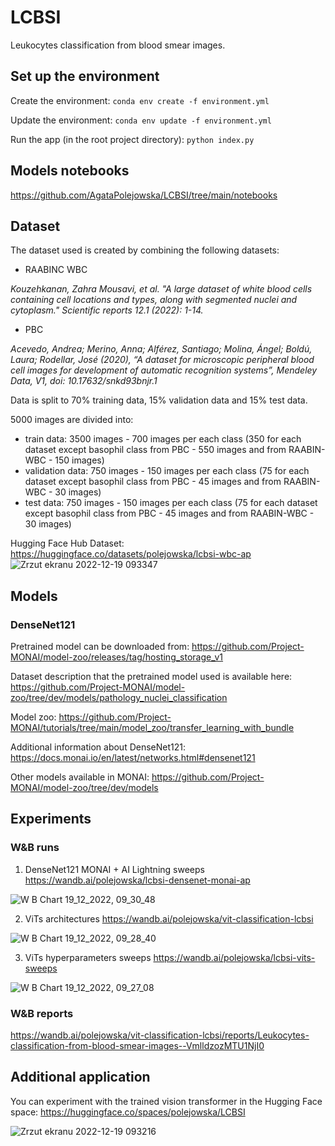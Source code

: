 # LCBSI
Leukocytes classification from blood smear images.


## Set up the environment

Create the environment:
`conda env create -f environment.yml`

Update the environment:
`conda env update -f environment.yml`

Run the app (in the root project directory):
`python index.py`

## Models notebooks
https://github.com/AgataPolejowska/LCBSI/tree/main/notebooks


## Dataset

The dataset used is created by combining the following datasets:
- RAABINC WBC

_Kouzehkanan, Zahra Mousavi, et al. "A large dataset of white blood cells containing cell locations and types, along with segmented nuclei and cytoplasm." Scientific reports 12.1 (2022): 1-14._
- PBC 

_Acevedo, Andrea; Merino, Anna; Alférez, Santiago; Molina, Ángel; Boldú,
Laura; Rodellar, José (2020), “A dataset for microscopic peripheral blood cell images for development of automatic recognition systems”, Mendeley Data, V1, doi: 10.17632/snkd93bnjr.1_

Data is split to 70% training data, 15% validation data and 15% test data.

5000 images are divided into:

- train data: 3500 images - 700 images per each class (350 for each dataset except basophil class from PBC - 550 images and from RAABIN-WBC - 150 images)
- validation data: 750 images - 150 images per each class (75 for each dataset except basophil class from PBC - 45 images and from RAABIN-WBC - 30 images)
- test data: 750 images - 150 images per each class (75 for each dataset except basophil class from PBC - 45 images and from RAABIN-WBC - 30 images)

Hugging Face Hub Dataset: https://huggingface.co/datasets/polejowska/lcbsi-wbc-ap
![Zrzut ekranu 2022-12-19 093347](https://user-images.githubusercontent.com/44722312/208382231-088e19cb-1e85-4994-83dd-2d39f9d47d45.png)

## Models

### DenseNet121
Pretrained model can be downloaded from: https://github.com/Project-MONAI/model-zoo/releases/tag/hosting_storage_v1 

Dataset description that the pretrained model used is available here:
https://github.com/Project-MONAI/model-zoo/tree/dev/models/pathology_nuclei_classification 

Model zoo: https://github.com/Project-MONAI/tutorials/tree/main/model_zoo/transfer_learning_with_bundle

Additional information about DenseNet121: https://docs.monai.io/en/latest/networks.html#densenet121

Other models available in MONAI: https://github.com/Project-MONAI/model-zoo/tree/dev/models

## Experiments

### W&B runs

1) DenseNet121 MONAI + AI Lightning sweeps
https://wandb.ai/polejowska/lcbsi-densenet-monai-ap

![W B Chart 19_12_2022, 09_30_48](https://user-images.githubusercontent.com/44722312/208381746-8fb354ac-b13e-47e6-9c43-099562ed163d.png)

2) ViTs architectures
https://wandb.ai/polejowska/vit-classification-lcbsi

![W B Chart 19_12_2022, 09_28_40](https://user-images.githubusercontent.com/44722312/208381273-ce1c2c5c-0c7b-4e32-ac94-3f14af7c3651.png)

3) ViTs hyperparameters sweeps
https://wandb.ai/polejowska/lcbsi-vits-sweeps

![W B Chart 19_12_2022, 09_27_08](https://user-images.githubusercontent.com/44722312/208380992-40b5f02b-3e74-4265-8ef5-395417aeafe4.png)

### W&B reports

https://wandb.ai/polejowska/vit-classification-lcbsi/reports/Leukocytes-classification-from-blood-smear-images--VmlldzozMTU1NjI0

## Additional application

You can experiment with the trained vision transformer in the Hugging Face space:
https://huggingface.co/spaces/polejowska/LCBSI

![Zrzut ekranu 2022-12-19 093216](https://user-images.githubusercontent.com/44722312/208381957-1b0fb247-4165-47e7-bba1-cdba2b2d0f31.png)
